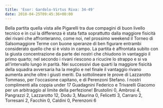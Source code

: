 ```yaml
---
title: 'Esor: Gardolo-Virtus Riva: 34-49'
date: 2010-04-25T09:45:36+00:00
---
```

Bella partita quella vista alle Pigarelli tra due compagini di buon livello tecnico e in cui la differenza è stata fatta soprattutto dalla maggiore fisicità dei rivani che affronteranno, come noi, nel prossimo weekend il Torneo di Salsomaggiore Terme con buone speranze di ben figurare entrambi considerato quello che si è visto in campo. La partita è affrontata subito con la giusta concentrazione da parte dei nostri che chiudono in vantaggio il primo quarto; nel secondo i rivani riescono a ricucire lo strappo e si va all'intervallo lungo in parità. Nei successivi due quarti la maggiore fisicità della squadra avversaria ha la meglio e nel finale il vantaggio rivano aumenta anche oltre i giusti meriti. Da sottolineare le prove di Lazzarotto Tommaso, per l'occasione capitano, e di Perenzoni Stefano. I nostri complimenti alla coppia under 17 Guadagnini Federico e Trivarelli Giacomo per un arbitraggio al limite della perfezione!
Brustolini 0, Ambrosi 4, Pangrazzi 2, Lazzarotto 12, Dodu 3, Maurina 0, Felicetti 3, Carraro 2, Torresani 2, Facchin 0, Caldini 0, Perenzoni 6